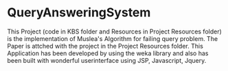 QueryAnsweringSystem
====================
This Project (code in KBS folder and Resources in Project Resources folder) is the implementation of Muslea's Algorithm for failing query problem. The Paper is attched with the project in the Project Resources folder. This Application has been developed by using the weka library and also has been built with wonderful userinterface using JSP, Javascript, Jquery.

